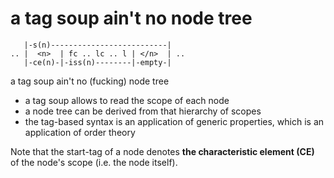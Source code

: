 
<!-- ======================================================================= -->
# a tag soup ain't no node tree

```
   |-s(n)--------------------------|
.. |  <n>  | fc .. lc .. l | </n>  | ..
   |-ce(n)-|-iss(n)--------|-empty-|
```

<!-- ======================================================================= -->

a tag soup ain't no (fucking) node tree
- a tag soup allows to read the scope of each node
- a node tree can be derived from that hierarchy of scopes
- the tag-based syntax is an application of generic
  properties, which is an application of order theory

Note that the start-tag of a node denotes **the characteristic element (CE)**
of the node's scope (i.e. the node itself).
